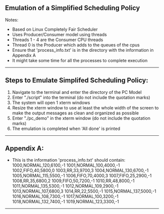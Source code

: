 Emulation of a Simplified Scheduling Policy 
------------------------------------------------------------
Notes:
- Based on Linux Completely Fair Scheduler  
- Uses Producer/Consumer model using threads
- Threads 1 - 4 are the Consumer CPU threads
- Thread 0 is the Producer which adds to the queues of the cpus
- Ensure that 'process_info.txt' is in the directory with the information in Appendix A
- It might take some time for all the processes to complete execution
------------------------------------------------------------
 
Steps to Emulate Simplifed Scheduling Policy:
------------------------------------------------------------
1. Navigate to the terminal and enter the directory of the PC Model
2. Enter "./script" into the terminal (do not include the quotation marks)
3. The system will open 1 xterm windows
4. Resize the xterm window to use at least the whole width of the screen to make the output messages as clean and organized as possible
5. Enter "./pc_demo" in the  xterm window (do not include the quotation marks)
6. The emulation is completed when 'All done' is printed
------------------------------------------------------------

Appendix A:
------------------------------------------------------------
- This is the information 'process_info.txt' should contain:
	1000,NORMAL,120,6100,-1 
	1001,NORMAL,100,4000,-1 
	1002,FIFO,40,5800,0 
	1003,RR,33,9700,3 
	1004,NORMAL,130,6700,-1 
	1005,NORMAL,115,5500,-1 
	1006,FIFO,70,4000,3 
	1007,FIFO,25,2900,-1 
	1008,RR,35,6800,2 
	1009,FIFO,50,7200,-1 
	1010,RR,48,8000,-1 
	1011,NORMAL,135,5300,-1 
	1012,NORMAL,109,2900,-1 
	1013,NORMAL,107,6800,3 
	1014,RR,22,5500,-1 
	1015,NORMAL,137,5000,-1 
	1016,NORMAL,108,7300,-1 
	1017,NORMAL,100,3200,-1 
	1018,NORMAL,132,7400,-1 
	1019,NORMAL,123,3300,-1
------------------------------------------------------------
